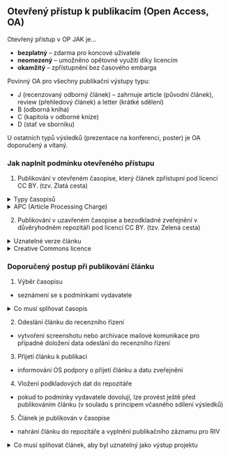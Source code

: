 ## Otevřený přístup k publikacím (Open Access, OA)
Otevřený přístup v OP JAK je… 
- **bezplatný** – zdarma pro koncové uživatele 
- **neomezený** – umožněno opětovné využití díky licencím 
- **okamžitý** – zpřístupnění bez časového embarga

Povinný OA pro všechny publikační výstupy typu: 
- J (recenzovaný odborný článek) – zahrnuje article (původní článek), review (přehledový článek) a letter (krátké sdělení) 
- B (odborná kniha) 
- C (kapitola v odborné knize) 
- D (stať ve sborníku)

U ostatních typů výsledků (prezentace na konferenci, poster) je OA doporučený a vítaný. 

### Jak naplnit podmínku otevřeného přístupu
1. Publikování v otevřeném časopise, který článek zpřístupní pod licencí CC BY. (tzv. Zlatá cesta)
<details>
  <summary>Typy časopisů</summary>
  
- Gold časopis – všechny články jsou otevřené po uhrazení APC 
- Hybridní časopis – některé články jsou otevřené po uhrazení APC
- Diamantový časopis – všechny články jsou otevřené a autor/ka nic neplatí
  
</details>

<details> 
  <summary>APC (Article Processing Charge)</summary> 
  
- Poplatek za otevření článku, pohybuje se okolo 3000 EUR (může to být mnohem víc). 
- Jsou na ně vyčleněny projektové finance. 
- Je možné využít slevy díky smlouvám s vydavateli. Pro MU: tokeny s omezeným počtem nejsou přidělovány projektovým publikacím; je možné využít plošných slev a odpuštění poplatků. 
- [Více informací o smlouvách v projektu Czechelib](czechelib.cz/cs/419-instrukce-pro-autory)

</details>

2. Publikování v uzavřeném časopise a bezodkladné zveřejnění v důvěryhodném repozitáři pod licencí CC BY. (tzv. Zelená cesta)

<details>
  <summary>Uznatelné verze článku</summary>
  
- Author Accepted Manuscript (verze po recenzním řízení)
- Version of Record (finální vydavatelská verze)      

</details>

<details>
<summary>Creative Commons licence</summary>

- Pro udělení licence musí mít autor*ka zachována majetková práva k dílu.
- Licence CC BY 4.0 je nutnou podmínkou pro uznání výstupu v projektu; koncovým uživatelům umožňuje s dílem nakládat za dodržení podmínky uvedení autorství.
- Restriktivnější licence CC BY-NC 4.0 nebo CC BY-NC-ND 4.0 jsou po zdůvodnění možné pro delší texty, např. monografie. Doložka NC povoluje pouze nekomerční využití, ND povoluje pouze využití beze změn (vylučuje např. překlady díla).
- [Více informací](creativecommons.org/share-your-work/cclicenses)

</details>

### Doporučený postup při publikování článku

1. Výběr časopisu
  - seznámení se s podmínkami vydavatele

<details>
  <summary>Co musí splňovat časopis</summary> 

- [ ] podmínky vydavatele ponechávají majetková autorská práva autorce*ovi 
- [ ] článek vyjde v časopise (Gold, Hybridním nebo Diamantovém) pod licencí CC BY 4.0 
- [ ] vydavatel umožňuje bezodkladné (bez embarga) nahrání verze po recenzním řízení nebo finální verze článku do repozitáře pod licencí CC BY 4.0 

❗ Vydavatelé mají pro zelenou cestu různé podmínky, které mnohdy zahrnují embargo, možnost uložení pouze preprintu nebo pouze do institucionálního, nekomerčního nebo uzavřeného repozitáře nebo bez udělení licence. Vždy je nutné se s podmínkami před zasláním článku seznámit. Pro asistenci s výběrem časopisu a kontrolou naplnění principů OA se můžete obrátit na OS podporu. 

</details>

2. Odeslání článku do recenzního řízení 
  - vytvoření screenshotu nebo archivace mailové komunikace pro případné doložení data odeslání do recenzního řízení 

3. Přijetí článku k publikaci 
  - informování OS podpory o přijetí článku a datu zveřejnění 

4. Vložení podkladových dat do repozitáře 
  - pokud to podmínky vydavatele dovolují, lze provést ještě před publikováním článku (v souladu s principem včasného sdílení výsledků) 

5. Článek je publikován v časopise 
  - nahrání článku do repozitáře a vyplnění publikačního záznamu pro RIV

<details>
<summary>Co musí splňovat článek, aby byl uznatelný jako výstup projektu</summary> 
  
- [ ] prokazatelně vznikl v rámci projektu: odeslání do časopisu po začátku projektu a uzavření smlouvy  
- [ ] obsahuje poděkování projektu  
- [ ] má přiděleno DOI 
- [ ] verze po recenzním řízení nebo finální verze je nahrána v důvěryhodném repozitáři pod licencí CC BY 4.0 (platí pro zelenou i zlatou cestu) 
- [ ] má publikována podkladová data a je s nimi pomocí metadat propojen 
- [ ] splňuje kritéria pro odvod do RIV jako očekávaný druh výsledku a je/bude za instituci odveden

</details>
